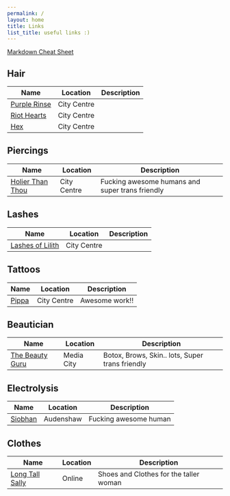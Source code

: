 ```yaml
---
permalink: /
layout: home
title: Links
list_title: useful links :)
---
```

[Markdown Cheat Sheet](https://markdown.land/markdown-cheat-sheet)

## Hair
| Name | Location | Description |
--- | --- | ---
| [Purple Rinse](https://www.instagram.com/purplerinsesalon/) | City Centre | |
| [Riot Hearts](https://www.instagram.com/riotheartsltd/) | City Centre |  
| [Hex](https://www.instagram.com/hex_hairdressing/) | City Centre | |


## Piercings
| Name | Location | Description |
--- | --- | ---
[Holier Than Thou](https://www.instagram.com/holierthanthoumanchester/) | City Centre | Fucking awesome humans and super trans friendly |

## Lashes
| Name | Location | Description |
--- | --- | ---
[Lashes of Lilith](https://www.instagram.com/lashes_of_lilith/) | City Centre | |

## Tattoos
| Name | Location | Description |
--- | --- | ---
[Pippa](https://www.instagram.com/pippa.ink/) | City Centre | Awesome work!!

## Beautician
| Name | Location | Description |
--- | --- | ---
[The Beauty Guru](https://www.instagram.com/thebeautygurusalon/) | Media City | Botox, Brows, Skin.. lots, Super trans friendly |

## Electrolysis
| Name | Location | Description |
--- | --- | ---
[Siobhan](https://www.electrolysisbysiobhan.co.uk/home) | Audenshaw | Fucking awesome human | 


## Clothes
| Name | Location | Description |
--- | --- | ---
[Long Tall Sally](https://www.longtallsally.com/) | Online | Shoes and Clothes for the taller woman | 

